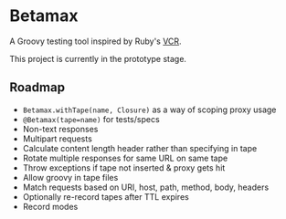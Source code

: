 # Betamax

A Groovy testing tool inspired by Ruby's [VCR][1].

This project is currently in the prototype stage.

## Roadmap

* `Betamax.withTape(name, Closure)` as a way of scoping proxy usage
* `@Betamax(tape=name)` for tests/specs
* Non-text responses
* Multipart requests
* Calculate content length header rather than specifying in tape
* Rotate multiple responses for same URL on same tape
* Throw exceptions if tape not inserted & proxy gets hit
* Allow groovy in tape files
* Match requests based on URI, host, path, method, body, headers
* Optionally re-record tapes after TTL expires
* Record modes

[1]:https://github.com/myronmarston/vcr